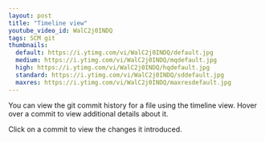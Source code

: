 ```yaml
---
layout: post
title: "Timeline view"
youtube_video_id: WalC2j0INDQ
tags: SCM git
thumbnails:
  default: https://i.ytimg.com/vi/WalC2j0INDQ/default.jpg
  medium: https://i.ytimg.com/vi/WalC2j0INDQ/mqdefault.jpg
  high: https://i.ytimg.com/vi/WalC2j0INDQ/hqdefault.jpg
  standard: https://i.ytimg.com/vi/WalC2j0INDQ/sddefault.jpg
  maxres: https://i.ytimg.com/vi/WalC2j0INDQ/maxresdefault.jpg
---
```


You can view the git commit history for a file using the timeline view. Hover over a commit to view additional details about it.

Click on a commit to view the changes it introduced.
